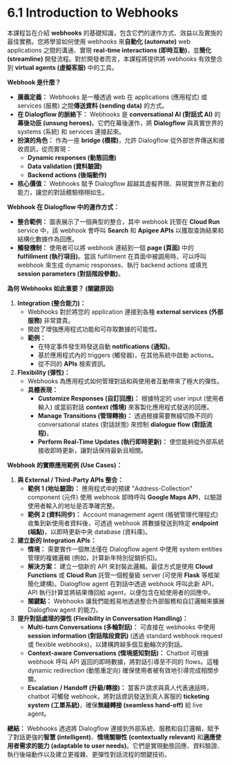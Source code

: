 # 6.1 Introduction to Webhooks

本課程旨在介紹 **webhooks** 的基礎知識，包含它們的運作方式、效益以及實施的最佳實務。您將學習如何使用 webhooks 來**自動化 (automate)** web applications 之間的溝通、實現 **real-time interactions (即時互動)**，並**簡化 (streamline)** 開發流程。對於開發者而言，本課程將提供將 webhooks 有效整合到 **virtual agents (虛擬客服)** 中的工具。

**Webhook 是什麼？**

- **廣義定義：** Webhooks 是一種透過 web 在 applications (應用程式) 或 services (服務) 之間**傳送資料 (sending data)** 的方式。
- **在 Dialogflow 的脈絡下：** Webhooks 是 **conversational AI (對話式 AI)** 的**幕後功臣 (unsung heroes)**。它們在幕後運作，將 **Dialogflow** 與真實世界的 systems (系統) 和 services 連接起來。
- **扮演的角色：** 作為一座 **bridge (橋樑)**，允許 Dialogflow 從外部世界傳送和接收資訊，從而實現：
    - **Dynamic responses (動態回應)**
    - **Data validation (資料驗證)**
    - **Backend actions (後端動作)**
- **核心價值：** Webhooks 賦予 Dialogflow 超越其虛擬界限、與現實世界互動的能力，讓您的對話體驗栩栩如生。

**Webhook 在 Dialogflow 中的運作方式：**

- **整合範例：** 圖表展示了一個典型的整合，其中 webhook 託管在 **Cloud Run** service 中，該 webhook 會呼叫 **Search** 和 **Apigee APIs** 以獲取查詢結果和結構化數據作為回應。
- **觸發機制：** 使用者可以將 webhook 連結到一個 **page (頁面)** 中的 **fulfillment (執行項目)**。當該 fulfillment 在頁面中被調用時，可以呼叫 webhook 來生成 dynamic responses、執行 backend actions 或填充 **session parameters (對話階段參數)**。

**為何 Webhooks 如此重要？ (關鍵原因)**
 
1. **Integration (整合能力)：**
    - Webhooks 對於將您的 application 連接到各種 **external services (外部服務)** 非常寶貴。
    - 開啟了增強應用程式功能和可存取數據的可能性。
    - **範例：**
        - 在特定事件發生時發送自動 **notifications (通知)**。
        - 基於應用程式內的 triggers (觸發器)，在其他系統中啟動 actions。
        - 從不同的 **APIs** 檢索資訊。
2. **Flexibility (彈性)：**
    - Webhooks 為應用程式如何管理對話和與使用者互動帶來了極大的彈性。
    - **具體表現：**
        - **Customize Responses (自訂回應)：** 根據特定的 user input (使用者輸入) 或當前對話 **context (情境)** 來客製化應用程式發送的回應。
        - **Manage Transitions (管理轉換)：** 透過根據需要無縫切換不同的 conversational states (對話狀態) 來控制 **dialogue flow (對話流程)**。
        - **Perform Real-Time Updates (執行即時更新)：** 使您能夠從外部系統接收即時更新，讓對話保持最新且相關。

**Webhook 的實際應用範例 (Use Cases)：**

1. **與 External / Third-Party APIs 整合：**
    - **範例 1 (地址驗證)：** 應用程式中的預建 "Address-Collection" component (元件) 使用 webhook 即時呼叫 **Google Maps API**，以驗證使用者輸入的地址是否準確完整。
    - **範例 2 (資料同步)：** Account management agent (帳號管理代理程式) 收集到新使用者資料後，可透過 webhook 將數據發送到特定 **endpoint (端點)**，以即時更新中央 database (資料庫)。
2. **建立新的 Integration APIs：**
    - **情境：** 需要實作一個無法僅在 Dialogflow agent 中使用 system entities 管理的複雜邏輯 (例如，計算新年特別促銷折扣)。
    - **解決方案：** 建立一個新的 API 來封裝此邏輯。最佳方式是使用 **Cloud Functions** 或 **Cloud Run** 託管一個輕量級 server (可使用 **Flask** 等框架簡化建構)。Dialogflow agent 在對話中透過 webhook 呼叫此新 API，API 執行計算並將結果傳回給 agent，以便包含在給使用者的回應中。
    - **關鍵點：** Webhooks 讓我們能輕易地透過整合外部服務和自訂邏輯來擴展 Dialogflow agent 的能力。
3. **提升對話處理的彈性 (Flexibility in Conversation Handling)：**
    - **Multi-turn Conversations (多輪對話)：** 可直接在 webhooks 中使用 **session information (對話階段資訊)** (透過 standard webhook request 或 flexible webhooks)，以建構跨越多個互動輪次的對話。
    - **Context-aware Conversations (情境感知對話)：** Chatbot 可根據 webhook 呼叫 API 返回的即時數據，將對話引導至不同的 flows。這種 dynamic redirection (動態重定向) 確保使用者被有效地引導完成相關步驟。
    - **Escalation / Handoff (升級/轉接)：** 當客戶請求與真人代表通話時，chatbot 可觸發 webhook，將對話資訊發送到真人客服的 **ticketing system (工單系統)**，確保**無縫轉接 (seamless hand-off)** 給 live agent。

**總結：** Webhooks 透過將 Dialogflow 連接到外部系統、服務和自訂邏輯，賦予了對話更強的**智慧 (intelligent)**、**情境關聯性 (contextually relevant)** 和**適應使用者需求的能力 (adaptable to user needs)**。它們是實現動態回應、資料驗證、執行後端動作以及建立更複雜、更彈性對話流程的關鍵技術。